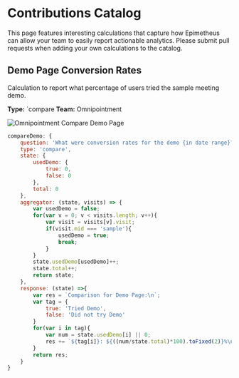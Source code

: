 # Contributions Catalog

This page features interesting calculations that capture how Epimetheus can allow your team to easily report actionable analytics. Please submit pull requests when adding your own calculations to the catalog.


## Demo Page Conversion Rates

Calculation to report what percentage of users tried the sample meeting demo.

**Type:** `compare
**Team:** Omnipointment

![Omnipointment Compare Demo Page](https://github.com/vingkan/epimetheus/blob/master/docs/omni-compare-demo.png)

```javascript
compareDemo: {
	question: 'What were conversion rates for the demo {in date range}?',
	type: 'compare',
	state: {
		usedDemo: {
			true: 0,
			false: 0
		},
		total: 0
	},
	aggregator: (state, visits) => {
		var usedDemo = false;
		for(var v = 0; v < visits.length; v++){
			var visit = visits[v].visit;
			if(visit.mid === 'sample'){
				usedDemo = true;
				break;
			}
		}
		state.usedDemo[usedDemo]++;
		state.total++;
		return state;
	},
	response: (state) =>{
		var res = `Comparison for Demo Page:\n`;
		var tag = {
			true: 'Tried Demo',
			false: 'Did not try Demo'
		}
		for(var i in tag){
			var num = state.usedDemo[i] || 0;
			res += `${tag[i]}: ${((num/state.total)*100).toFixed(2)}%\n`;
		}
		return res;
	}
}
```